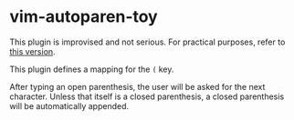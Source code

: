 # vim-autoparen-toy

This plugin is improvised and not serious. For practical purposes, refer to [this version](https://github.com/Ace-Who/vim-autoparen).

This plugin defines a mapping for the `(` key.

After typing an open parenthesis, the user will be asked for the next character.
Unless that itself is a closed parenthesis, a closed parenthesis will be
automatically appended.

